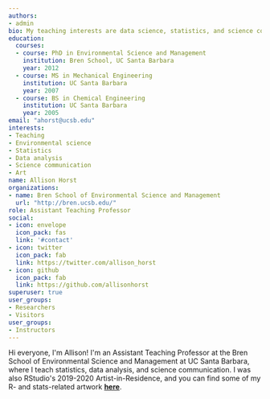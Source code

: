 ```yaml
---
authors:
- admin
bio: My teaching interests are data science, statistics, and science communication.
education:
  courses:
  - course: PhD in Environmental Science and Management
    institution: Bren School, UC Santa Barbara
    year: 2012
  - course: MS in Mechanical Engineering
    institution: UC Santa Barbara
    year: 2007
  - course: BS in Chemical Engineering
    institution: UC Santa Barbara
    year: 2005
email: "ahorst@ucsb.edu"
interests:
- Teaching
- Environmental science
- Statistics
- Data analysis
- Science communication
- Art
name: Allison Horst
organizations:
- name: Bren School of Environmental Science and Management
  url: "http://bren.ucsb.edu/"
role: Assistant Teaching Professor
social:
- icon: envelope
  icon_pack: fas
  link: '#contact'
- icon: twitter
  icon_pack: fab
  link: https://twitter.com/allison_horst
- icon: github
  icon_pack: fab
  link: https://github.com/allisonhorst
superuser: true
user_groups:
- Researchers
- Visitors
user_groups:
- Instructors
---
```


Hi everyone, I'm Allison! I'm an Assistant Teaching Professor at the Bren School of Environmental Science and Management at UC Santa Barbara, where I teach statistics, data analysis, and science communication. I was also RStudio's 2019-2020 Artist-in-Residence, and you can find some of my R- and stats-related artwork [**here**](https://github.com/allisonhorst/stats-illustrations).

